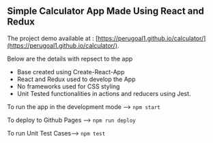 ## Simple Calculator App Made Using React and Redux

The project demo available at : [https://perugoal1.github.io/calculator/](https://perugoal1.github.io/calculator/).

Below are the details with repsect to the app
 - Base created using Create-React-App
 - React and Redux used to develop the App
 - No frameworks used for CSS styling
 - Unit Tested functionalities in actions and reducers using Jest.



To run the app in the development mode --> ``` npm start ```

To deploy to Github Pages --> ``` npm run deploy ```

To run Unit Test Cases--> ``` npm test ```
